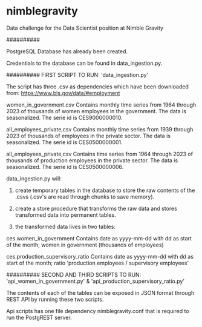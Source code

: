 # nimblegravity
Data challenge for the Data Scientist position at Nimble Gravity

##########

PostgreSQL Database has already been created.

Credentials to the database can be found in data_ingestion.py.

##########
FIRST SCRIPT TO RUN: 'data_ingestion.py'

The script has three .csv as dependencies which have been downloaded from:
https://www.bls.gov/data/#employment

women_in_government.csv
Contains monthly time series from 1964 through 2023 of thousands of women employees in the government. The data is seasonalized. The serie id is CES9000000010.

all_employees_private,csv
Contains monthly time series from 1939 through 2023 of thousands of employees in the private sector. The data is seasonalized. The serie id is CES0500000001.

all_employees_private,csv
Contains time series from 1964 through 2023 of thousands of production employees in the private sector. The data is seasonalized. The serie id is CES0500000006.

data_ingestion.py will:
1) create temporary tables in the database to store the raw contents of the .csvs (.csv's are read through chunks to save memory).

2) create a store procedure that transforms the raw data and stores transformed data into permanent tables.

3) the transformed data lives in two tables:

ces.women_in_government
Contains date as yyyy-mm-dd with dd as start of the month;
women in government (thousands of employees)

ces.production_supervisory_ratio
Contains date as yyyy-mm-dd with dd as start of the month;
ratio 'production employees / supervisory employees'

##########
SECOND AND THIRD SCRIPTS TO RUN: 'api_women_in_government.py' & 'api_production_supervisory_ratio.py'

The contents of each of the tables can be exposed in JSON format through REST API by running these two scripts.

Api scripts has one file dependency nimblegravity.conf that is required to run the PostgREST server.